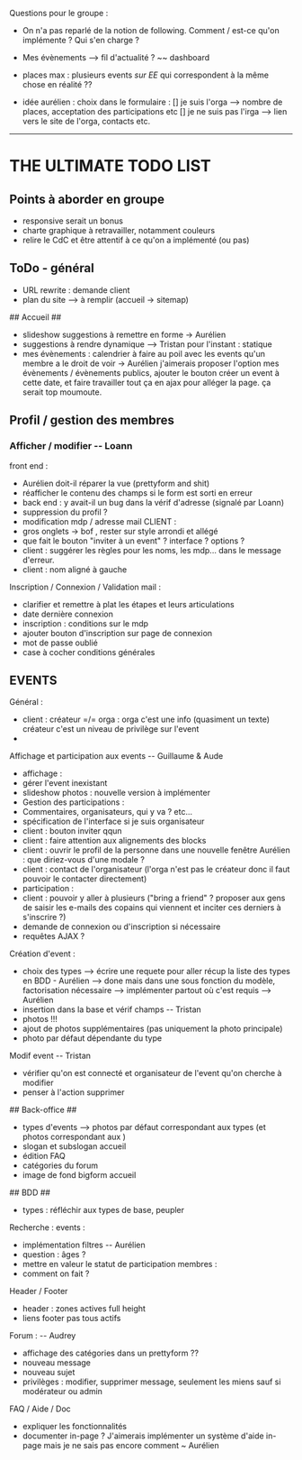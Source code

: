 Questions pour le groupe :
- On n'a pas reparlé de la notion de following. Comment / est-ce qu'on implémente ? Qui s'en charge ?
- Mes évènements --> fil d'actualité ? ~~ dashboard
- places max : plusieurs events *sur EE* qui correspondent à la même chose en réalité ??

- idée aurélien :
choix dans le formulaire :
[] je suis l'orga --> nombre de places, acceptation des participations etc
[] je ne suis pas l'irga --> lien vers le site de l'orga, contacts etc.


-----------------------------------------------------------------------

# THE ULTIMATE TODO LIST #



## Points à aborder en groupe ##

- responsive serait un bonus
- charte graphique à retravailler, notamment couleurs
- relire le CdC et être attentif à ce qu'on a implémenté (ou pas)


## ToDo - général ##

- URL rewrite : demande client
- plan du site --> à remplir (accueil -> sitemap)


## Accueil ##

- slideshow suggestions à remettre en forme -> Aurélien
- suggestions à rendre dynamique --> Tristan
pour l'instant : statique
- mes évènements : calendrier à faire au poil avec les events qu'un membre a le droit de voir -> Aurélien
    j'aimerais proposer l'option mes évènements / évènements publics, ajouter le bouton créer un event à cette date, et faire travailler tout ça en ajax pour alléger la page. ça serait top moumoute.


## Profil / gestion des membres ##

### Afficher / modifier -- Loann ###
front end :
- Aurélien doit-il réparer la vue (prettyform and shit)
- réafficher le contenu des champs si le form est sorti en erreur
- back end : y avait-il un bug dans la vérif d'adresse (signalé par Loann)
- suppression du profil ?
- modification mdp / adresse mail
CLIENT :
- gros onglets -> bof , rester sur style arrondi et allégé
- que fait le bouton "inviter à un event" ? interface ? options ?
- client : suggérer les règles pour les noms, les mdp... dans le message d'erreur.
- client : nom aligné à gauche

Inscription / Connexion / Validation mail :
- clarifier et remettre à plat les étapes et leurs articulations
- date dernière connexion
- inscription : conditions sur le mdp
- ajouter bouton d'inscription sur page de connexion
- mot de passe oublié
- case à cocher conditions générales


## EVENTS ##

Général :
- client : créateur =/= orga : orga c'est une info (quasiment un texte) créateur c'est un niveau de privilège sur l'event
-

Affichage et participation aux events  -- Guillaume & Aude
- affichage :
- gérer l'event inexistant
- slideshow photos : nouvelle version à implémenter
- Gestion des participations :
- Commentaires, organisateurs, qui y va ? etc...
- spécification de l'interface si je suis organisateur
- client : bouton inviter qqun
- client : faire attention aux alignements des blocks
- client : ouvrir le profil de la personne dans une nouvelle fenêtre
    Aurélien : que diriez-vous d'une modale ?
- client : contact de l'organisateur (l'orga n'est pas le créateur donc il faut pouvoir le contacter directement)
- participation :
- client : pouvoir y aller à plusieurs ("bring a friend" ? proposer aux gens de saisir les e-mails des copains qui viennent et inciter ces derniers à s'inscrire ?)
- demande de connexion ou d'inscription si nécessaire
- requêtes AJAX ?


Création d'event :
- choix des types --> écrire une requete pour aller récup la liste des types en BDD - Aurélien
    --> done mais dans une sous fonction du modèle, factorisation nécessaire
    --> implémenter partout où c'est requis --> Aurélien
- insertion dans la base et vérif champs -- Tristan
- photos !!!
- ajout de photos supplémentaires (pas uniquement la photo principale)
- photo par défaut dépendante du type

Modif event -- Tristan
- vérifier qu'on est connecté et organisateur de l'event qu'on cherche à modifier
- penser à l'action supprimer


## Back-office ##


- types d'events
--> photos par défaut correspondant aux types (et photos correspondant aux )
- slogan et subslogan accueil
- édition FAQ
- catégories du forum
- image de fond bigform accueil

## BDD ##


- types : réfléchir aux types de base, peupler

Recherche :
events :
- implémentation filtres -- Aurélien
- question : âges ?
- mettre en valeur le statut de participation
membres :
- comment on fait ?

Header / Footer
- header : zones actives full height
- liens footer pas tous actifs

Forum : -- Audrey
- affichage des catégories dans un prettyform ??
- nouveau message
- nouveau sujet
- privilèges : modifier, supprimer message, seulement les miens sauf si modérateur ou admin

FAQ / Aide / Doc
- expliquer les fonctionnalités
- documenter in-page ?
    J'aimerais implémenter un système d'aide in-page mais je ne sais pas encore comment ~ Aurélien
